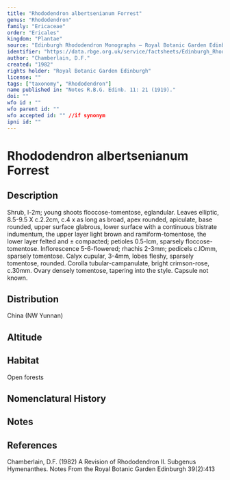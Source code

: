 ```yaml
---
title: "Rhododendron albertsenianum Forrest"
genus: "Rhododendron"
family: "Ericaceae"
order: "Ericales"
kingdom: "Plantae"
source: "Edinburgh Rhododendron Monographs – Royal Botanic Garden Edinburgh"
identifier: "https://data.rbge.org.uk/service/factsheets/Edinburgh_Rhododendron_Monographs.xhtml"
author: "Chamberlain, D.F."
created: "1982"
rights holder: "Royal Botanic Garden Edinburgh"
license: ""
tags: ["taxonomy", "Rhododendron"]
name published in: "Notes R.B.G. Edinb. 11: 21 (1919)."
doi: ""
wfo id : ""
wfo parent id: ""
wfo accepted id: "" //if synonym                      
ipni id: ""
---
```


                       

# Rhododendron albertsenianum Forrest

## Description
Shrub, l-2m; young shoots floccose-tomentose, eglandular. Leaves elliptic, 8.5-9.5 X c.2.2cm, c.4 x as long as broad, apex rounded, apiculate, base rounded, upper surface glabrous, lower surface with a continuous bistrate indumentum, the upper layer light brown and ramiform-tomentose, the lower layer felted and ± compacted; petioles 0.5-lcm, sparsely floccose-tomentose. Inflorescence 5-6-flowered; rhachis 2-3mm; pedicels c.lOmm, sparsely tomentose. Calyx cupular, 3-4mm, lobes fleshy, sparsely tomentose, rounded. Corolla tubular-campanulate, bright crimson-rose, c.30mm. Ovary densely tomentose, tapering into the style. Capsule not known.

## Distribution
China (NW Yunnan)

## Altitude


## Habitat
Open forests

## Nomenclatural History

                       
## Notes


## References

Chamberlain, D.F. (1982) A Revision of Rhododendron II. Subgenus Hymenanthes. Notes From the Royal Botanic Garden Edinburgh 39(2):413
